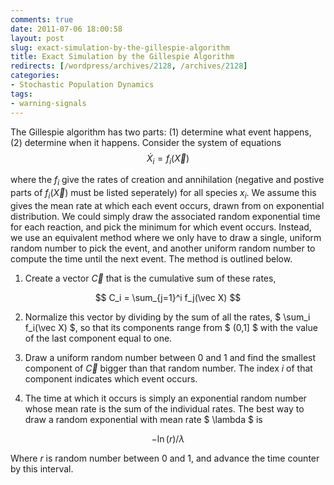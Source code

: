 ```yaml
---
comments: true
date: 2011-07-06 18:00:58
layout: post
slug: exact-simulation-by-the-gillespie-algorithm
title: Exact Simulation by the Gillespie Algorithm
redirects: [/wordpress/archives/2128, /archives/2128]
categories:
- Stochastic Population Dynamics
tags:
- warning-signals
---
```


The Gillespie algorithm has two parts: (1) determine what event happens, (2) determine when it happens. Consider the system of equations
$$ \dot X_i = f_i(\vec X) $$

where the $f_i$ give the rates of creation and annihilation (negative and postive parts of $f_i(\vec X)$ must be listed seperately) for all species $x_i$.  We assume this gives the mean rate at which each event occurs, drawn from on exponential distribution.  We could simply draw the associated random exponential time for each reaction, and pick the minimum for which event occurs.  Instead, we use an equivalent method where we only have to draw a single, uniform random number to pick the event, and another uniform random number to compute the time until the next event.  The method is outlined below.  





	
  1. Create a vector $\vec C$ that is the cumulative sum of these rates, 


$$ C_i = \sum_{j=1}^i f_j(\vec X) $$

	
  2. Normalize this vector by dividing by the sum of all the rates, $ \sum_i f_i(\vec X) $, so that its components range from $ (0,1] $ with the value of the last component equal to one. 



	
  3. Draw a uniform random number between 0 and 1 and find the smallest component of $\vec C$ bigger than that random number.  The index _i_ of that component indicates which event occurs.  



	
  4. The time at which it occurs is simply an exponential random number whose mean rate is the sum of the individual rates. The best way to draw a random exponential with mean rate $ \lambda $ is


$$
-\ln( r )/\lambda
$$

Where $r$ is random number between 0 and 1, and advance the time counter by this interval.  






